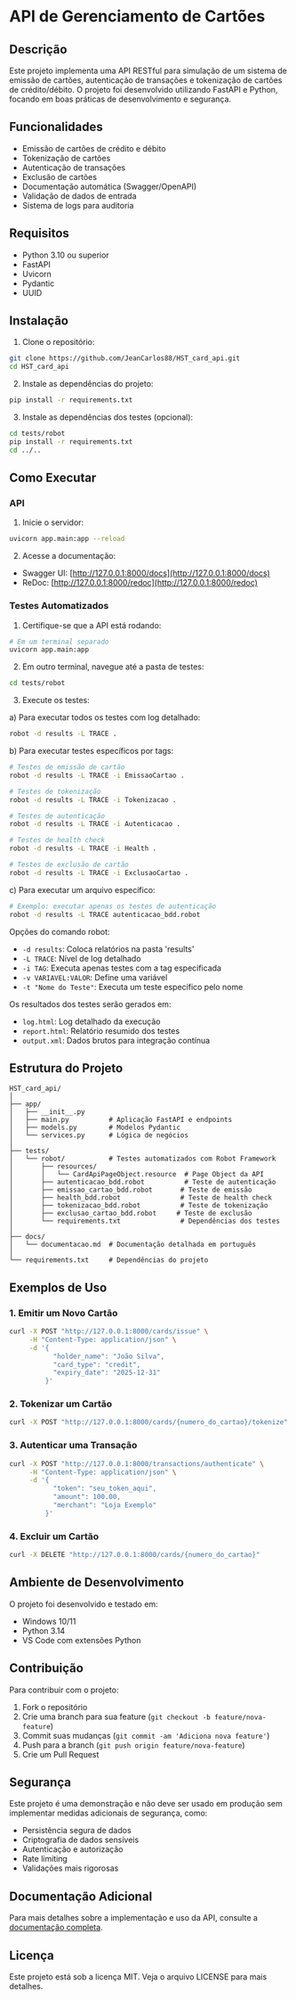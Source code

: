 # API de Gerenciamento de Cartões

## Descrição
Este projeto implementa uma API RESTful para simulação de um sistema de emissão de cartões, autenticação de transações e tokenização de cartões de crédito/débito. O projeto foi desenvolvido utilizando FastAPI e Python, focando em boas práticas de desenvolvimento e segurança.

## Funcionalidades

- Emissão de cartões de crédito e débito
- Tokenização de cartões
- Autenticação de transações
- Exclusão de cartões
- Documentação automática (Swagger/OpenAPI)
- Validação de dados de entrada
- Sistema de logs para auditoria

## Requisitos

- Python 3.10 ou superior
- FastAPI
- Uvicorn
- Pydantic
- UUID

## Instalação

1. Clone o repositório:
```bash
git clone https://github.com/JeanCarlos88/HST_card_api.git
cd HST_card_api
```

2. Instale as dependências do projeto:
```bash
pip install -r requirements.txt
```

3. Instale as dependências dos testes (opcional):
```bash
cd tests/robot
pip install -r requirements.txt
cd ../..
```

## Como Executar

### API

1. Inicie o servidor:
```bash
uvicorn app.main:app --reload
```

2. Acesse a documentação:
- Swagger UI: [http://127.0.0.1:8000/docs](http://127.0.0.1:8000/docs)
- ReDoc: [http://127.0.0.1:8000/redoc](http://127.0.0.1:8000/redoc)

### Testes Automatizados

1. Certifique-se que a API está rodando:
```bash
# Em um terminal separado
uvicorn app.main:app
```

2. Em outro terminal, navegue até a pasta de testes:
```bash
cd tests/robot
```

3. Execute os testes:

a) Para executar todos os testes com log detalhado:
```bash
robot -d results -L TRACE .
```

b) Para executar testes específicos por tags:
```bash
# Testes de emissão de cartão
robot -d results -L TRACE -i EmissaoCartao .

# Testes de tokenização
robot -d results -L TRACE -i Tokenizacao .

# Testes de autenticação
robot -d results -L TRACE -i Autenticacao .

# Testes de health check
robot -d results -L TRACE -i Health .

# Testes de exclusão de cartão
robot -d results -L TRACE -i ExclusaoCartao .
```

c) Para executar um arquivo específico:
```bash
# Exemplo: executar apenas os testes de autenticação
robot -d results -L TRACE autenticacao_bdd.robot
```

Opções do comando robot:
- `-d results`: Coloca relatórios na pasta 'results'
- `-L TRACE`: Nível de log detalhado
- `-i TAG`: Executa apenas testes com a tag especificada
- `-v VARIAVEL:VALOR`: Define uma variável
- `-t "Nome do Teste"`: Executa um teste específico pelo nome

Os resultados dos testes serão gerados em:
- `log.html`: Log detalhado da execução
- `report.html`: Relatório resumido dos testes
- `output.xml`: Dados brutos para integração contínua

## Estrutura do Projeto

```
HST_card_api/
│
├── app/
│   ├── __init__.py
│   ├── main.py          # Aplicação FastAPI e endpoints
│   ├── models.py        # Modelos Pydantic
│   └── services.py      # Lógica de negócios
│
├── tests/
│   └── robot/           # Testes automatizados com Robot Framework
│       ├── resources/
│       │   └── CardApiPageObject.resource  # Page Object da API
│       ├── autenticacao_bdd.robot          # Teste de autenticação
│       ├── emissao_cartao_bdd.robot       # Teste de emissão
│       ├── health_bdd.robot               # Teste de health check
│       ├── tokenizacao_bdd.robot          # Teste de tokenização
│       ├── exclusao_cartao_bdd.robot     # Teste de exclusão
│       └── requirements.txt               # Dependências dos testes
│
├── docs/
│   └── documentacao.md  # Documentação detalhada em português
│
└── requirements.txt     # Dependências do projeto
```

## Exemplos de Uso

### 1. Emitir um Novo Cartão

```bash
curl -X POST "http://127.0.0.1:8000/cards/issue" \
     -H "Content-Type: application/json" \
     -d '{
           "holder_name": "João Silva",
           "card_type": "credit",
           "expiry_date": "2025-12-31"
         }'
```

### 2. Tokenizar um Cartão

```bash
curl -X POST "http://127.0.0.1:8000/cards/{numero_do_cartao}/tokenize"
```

### 3. Autenticar uma Transação

```bash
curl -X POST "http://127.0.0.1:8000/transactions/authenticate" \
     -H "Content-Type: application/json" \
     -d '{
           "token": "seu_token_aqui",
           "amount": 100.00,
           "merchant": "Loja Exemplo"
         }'
```

### 4. Excluir um Cartão

```bash
curl -X DELETE "http://127.0.0.1:8000/cards/{numero_do_cartao}"
```

## Ambiente de Desenvolvimento

O projeto foi desenvolvido e testado em:
- Windows 10/11
- Python 3.14
- VS Code com extensões Python

## Contribuição

Para contribuir com o projeto:

1. Fork o repositório
2. Crie uma branch para sua feature (`git checkout -b feature/nova-feature`)
3. Commit suas mudanças (`git commit -am 'Adiciona nova feature'`)
4. Push para a branch (`git push origin feature/nova-feature`)
5. Crie um Pull Request

## Segurança

Este projeto é uma demonstração e não deve ser usado em produção sem implementar medidas adicionais de segurança, como:

- Persistência segura de dados
- Criptografia de dados sensíveis
- Autenticação e autorização
- Rate limiting
- Validações mais rigorosas

## Documentação Adicional

Para mais detalhes sobre a implementação e uso da API, consulte a [documentação completa](docs/documentacao.md).

## Licença

Este projeto está sob a licença MIT. Veja o arquivo LICENSE para mais detalhes.